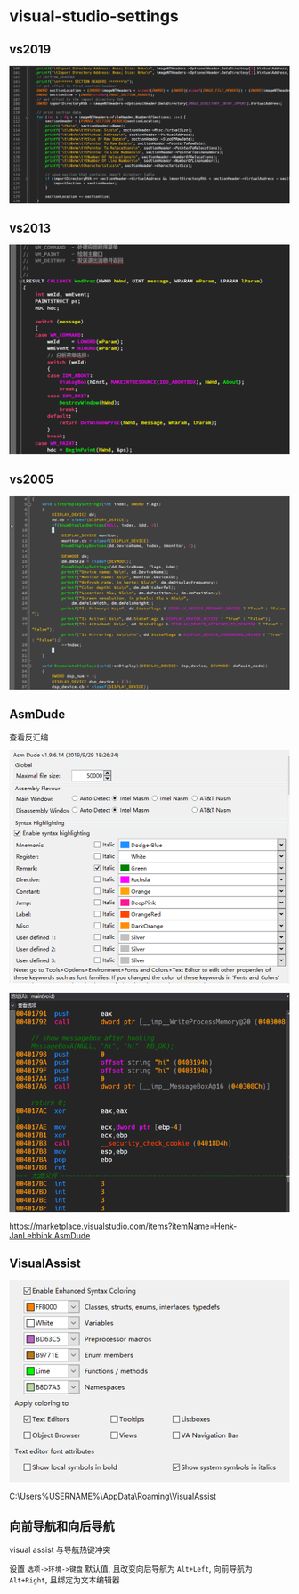 # visual-studio-settings

## vs2019

![vs2019 color](images/vs2019-color.png)

## vs2013

![vs2013 color](images/vs2013-color.png)

## vs2005

![vs2005 color](images/vs2005-color.png)


## AsmDude

查看反汇编

![](images/Asm_Dude.png)

![](images/Asm_Dude_color.png)

https://marketplace.visualstudio.com/items?itemName=Henk-JanLebbink.AsmDude


## VisualAssist

![VisualAssist color](images/VisualAssist.png)

C:\Users\%USERNAME%\AppData\Roaming\VisualAssist

## 向前导航和向后导航

visual assist 与导航热键冲突

设置 `选项->环境->键盘` 默认值, 且改变向后导航为 `Alt+Left`, 向前导航为 `Alt+Right`, 且绑定为文本编辑器



